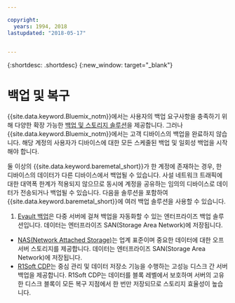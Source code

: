 ```yaml
---

copyright:
  years: 1994, 2018
lastupdated: "2018-05-17"


---
```


{:shortdesc: .shortdesc}
{:new_window: target="_blank"}


# 백업 및 복구

{{site.data.keyword.Bluemix_notm}}에서는 사용자의 백업 요구사항을 충족하기 위해 다양한 확장 가능한 [백업 및 스토리지 솔루션](https://www.softlayer.com/cloud-storage)을 제공합니다. 그러나 {{site.data.keyword.Bluemix_notm}}에서는 고객 디바이스의 백업을 완료하지 않습니다. 해당 계정의 사용자가 디바이스에 대한 모든 스케줄된 백업 및 일회성 백업을 시작해야 합니다.

둘 이상의 {{site.data.keyword.baremetal_short}}가 한 계정에 존재하는 경우, 한 디바이스의 데이터가 다른 디바이스에서 백업될 수 있습니다. 사설 네트워크 트래픽에 대한 대역폭 한계가 적용되지 않으므로 동시에 계정을 공유하는 임의의 디바이스로 데이터가 전송되거나 백업될 수 있습니다. 다음을 솔루션을 포함하여 {{site.data.keyword.baremetal_short}}에 여러 백업 솔루션을 사용할 수 있습니다.

1. [Evault 백업](../infrastructure/backup/index.html)은 다중 서버에 걸쳐 백업을 자동화할 수 있는 엔터프라이즈 백업 솔루션입니다. 데이터는 엔터프라이즈 SAN(Storage Area Network)에 저장됩니다.
* [NAS(Network Attached Storage)](../infrastructure/network-attached-storage/nas.html)는 업계 표준이며 중요한 데이터에 대한 오프서버 스토리지를 제공합니다. 데이터는 엔터프라이즈 SAN(Storage Area Network)에 저장됩니다.
* [R1Soft CDP](../infrastructure/backup/r1soft.html)는 중심 관리 및 데이터 저장소 기능을 수행하는 고성능 디스크 간 서버 백업을 제공합니다. R1Soft CDP는 데이터를 블록 레벨에서 보호하며 서버의 고유한 디스크 블록이 모든 복구 지점에서 한 번만 저장되므로 스토리지 효율성이 높습니다.
